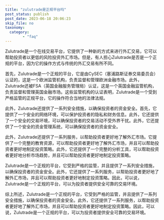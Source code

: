 ```yaml
---
title: "zulutrade是正规平台吗"
post_status: publish
post_date: 2023-06-18 20:06:23
skip_file: no
taxonomy:
  category:
        - "faq"
---
```


Zulutrade是一个在线交易平台，它提供了一种新的方式来进行外汇交易，它可以帮助投资者以更低的风险投资外汇市场。但是，有人担心Zulutrade是否是一个正规的平台，因为它的操作方式与传统的外汇交易有所不同。

首先，Zulutrade是一个正规的平台，它是由CySEC（塞浦路斯证券交易委员会）认证的，这是一个欧洲监管机构，负责监督和管理欧洲金融市场。此外，Zulutrade还被FSA（英国金融服务管理局）认证，这是一个英国金融监管机构，负责监督和管理英国金融市场。这些监管机构的认证表明，Zulutrade是一个受到严格监管的正规平台，它的操作符合当地的法律法规。

此外，Zulutrade还提供了一系列安全措施，以确保投资者的资金安全。首先，它提供了一个安全的网络环境，可以保护投资者的隐私和财务信息。此外，它还提供了一个安全的交易环境，可以确保投资者的交易活动不受外界干扰。此外，它还提供了一个安全的资金管理系统，可以确保投资者的资金安全。

此外，Zulutrade还提供了一系列服务，以帮助投资者更好地了解外汇市场。它提供了一个完整的教育资源，可以帮助投资者更好地了解外汇市场，并且可以帮助投资者更好地制定投资策略。此外，它还提供了一个完整的分析工具，可以帮助投资者更好地分析市场趋势，并且可以帮助投资者更好地制定投资策略。

Zulutrade是一个正规的平台，它受到严格的监管，并且提供了一系列安全措施，以确保投资者的资金安全。此外，它还提供了一系列服务，以帮助投资者更好地了解外汇市场，并且可以帮助投资者更好地制定投资策略。因此，可以说，Zulutrade是一个正规的平台，可以为投资者提供安全可靠的交易环境。

综上所述，Zulutrade是一个正规的平台，它受到严格的监管，并且提供了一系列安全措施，以确保投资者的资金安全。此外，它还提供了一系列服务，以帮助投资者更好地了解外汇市场，并且可以帮助投资者更好地制定投资策略。因此，可以说，Zulutrade是一个正规的平台，可以为投资者提供安全可靠的交易环境。
